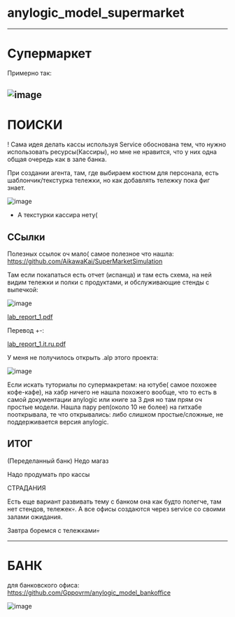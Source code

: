 # anylogic_model_supermarket
---
# Супермаркет
Примерно так:

![image](https://github.com/user-attachments/assets/5957538c-6d2d-42e6-8c52-bf168a3953b1)
---
# ПОИСКИ 
! Сама идея делать кассы используя Service обоснована тем, что  нужно использовать ресурсы(Кассиры), но мне не нравится, что у них одна общая очередь как в зале банка.

При создании агента, там, где выбираем костюм для персонала, есть шаблончик/текстурка тележки, но как добавлять тележку пока фиг знает.

![image](https://github.com/user-attachments/assets/1afd51d9-e0a6-4787-8282-13b313713a0d)

- А текстурки кассира нету(

## ССылки

Полезных ссылок оч мало( самое полезное что нашла:  https://github.com/AikawaKai/SuperMarketSimulation

Там если покапаться есть отчет (испанца) и там есть схема, на ней видим тележки и полки с продуктами, и обслуживающие стенды с выпечкой:

![image](https://github.com/user-attachments/assets/1d23a50e-3af5-48ec-a9e2-d892f326c8d3)

[lab_report_1.pdf](https://github.com/user-attachments/files/18803608/lab_report_1.pdf)

Перевод +-:

[lab_report_1.it.ru.pdf](https://github.com/user-attachments/files/18803763/lab_report_1.it.ru.pdf)

У меня не получилось открыть .alp этого проекта:

![image](https://github.com/user-attachments/assets/91702b27-350f-448e-8ad4-52fe6230276a)

Если искать туториалы по супермакретам: на ютубе( самое похожее кофе-кафе), на хабр ничего не нашла похожего вообще, что то есть в самой документации anylogic или книге за 3 дня но там прям оч простые модели. Нашла пару реп(около 10 не более) на гитхабе пооткрывала, те что открывались: либо слишком простые/сложные, не поддерживается версия anylogic.

## ИТОГ

(Переделанный банк) Недо магаз

Надо продумать про кассы

СТРАДАНИЯ

Есть еще вариант развивать тему с банком она как будто полегче, там нет стендов, тележек💀. А все офисы создаются через service со своими залами ожидания.

Завтра боремся с тележками💀

---
# БАНК

для банковского офиса: https://github.com/Gppovrm/anylogic_model_bankoffice

![image](https://github.com/user-attachments/assets/b72042a3-6519-4ecd-9eac-5c89d9b68e16)
